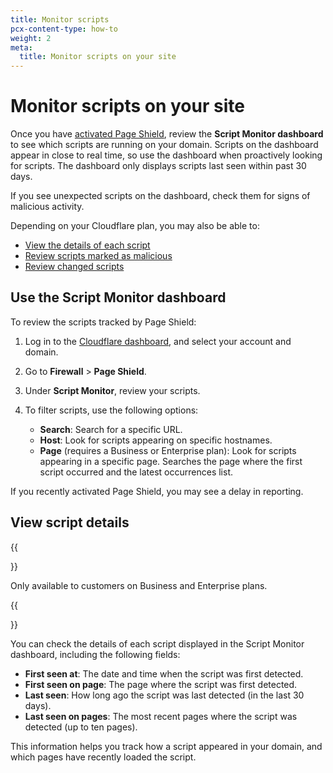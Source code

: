 ```yaml
---
title: Monitor scripts
pcx-content-type: how-to
weight: 2
meta:
  title: Monitor scripts on your site
---
```


# Monitor scripts on your site

Once you have [activated Page Shield](/page-shield/get-started/), review the **Script Monitor dashboard** to see which scripts are running on your domain. Scripts on the dashboard appear in close to real time, so use the dashboard when proactively looking for scripts. The dashboard only displays scripts last seen within past 30 days.

If you see unexpected scripts on the dashboard, check them for signs of malicious activity.

Depending on your Cloudflare plan, you may also be able to:

*   [View the details of each script](#view-script-details)
*   [Review scripts marked as malicious](/page-shield/use-dashboard/review-malicious-scripts/)
*   [Review changed scripts](/page-shield/use-dashboard/review-changed-scripts/)

## Use the Script Monitor dashboard

To review the scripts tracked by Page Shield:

1.  Log in to the [Cloudflare dashboard](https://dash.cloudflare.com/), and select your account and domain.
2.  Go to **Firewall** > **Page Shield**.
3.  Under **Script Monitor**, review your scripts.
4.  To filter scripts, use the following options:

    *   **Search**: Search for a specific URL.
    *   **Host**: Look for scripts appearing on specific hostnames.
    *   **Page** (requires a Business or Enterprise plan): Look for scripts appearing in a specific page. Searches the page where the first script occurred and the latest occurrences list.

If you recently activated Page Shield, you may see a delay in reporting.

## View script details

{{<Aside type="note">}}

Only available to customers on Business and Enterprise plans.

{{</Aside>}}

You can check the details of each script displayed in the Script Monitor dashboard, including the following fields:

*   **First seen at**: The date and time when the script was first detected.
*   **First seen on page**: The page where the script was first detected.
*   **Last seen**: How long ago the script was last detected (in the last 30 days).
*   **Last seen on pages**: The most recent pages where the script was detected (up to ten pages).

This information helps you track how a script appeared in your domain, and which pages have recently loaded the script.
